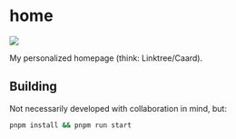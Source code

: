 # home
![](https://img.shields.io/github/actions/workflow/status/sweeneyngo/home/deploy-build.yml)

My personalized homepage (think: Linktree/Caard).

## Building
Not necessarily developed with collaboration in mind, but:
```bash
pnpm install && pnpm run start
```
